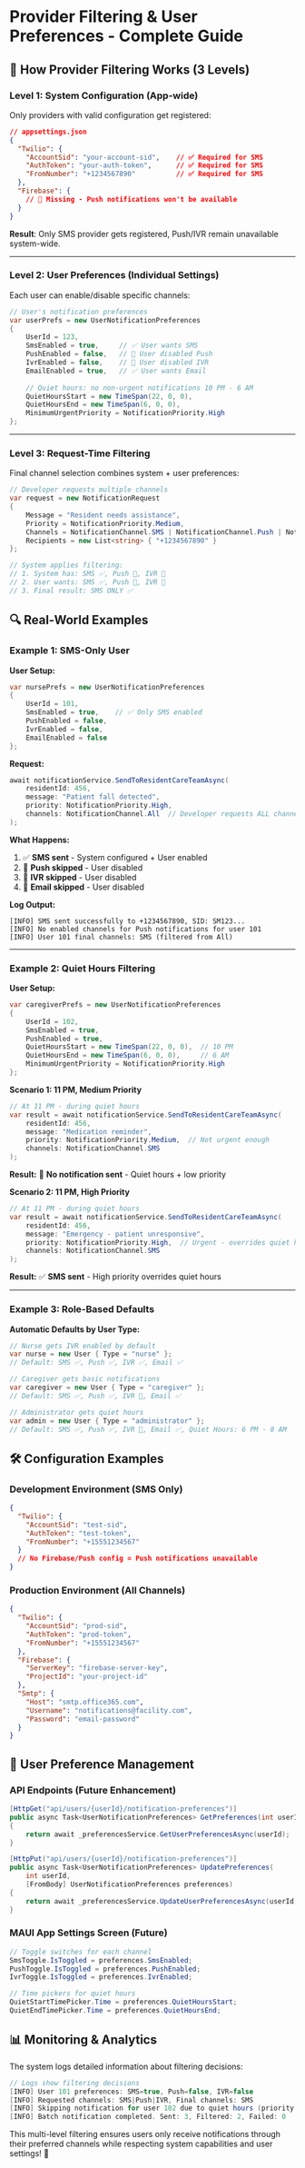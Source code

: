# Provider Filtering & User Preferences - Complete Guide

## 🎯 **How Provider Filtering Works (3 Levels)**

### **Level 1: System Configuration (App-wide)**
Only providers with valid configuration get registered:

```json
// appsettings.json
{
  "Twilio": {
    "AccountSid": "your-account-sid",    // ✅ Required for SMS
    "AuthToken": "your-auth-token",      // ✅ Required for SMS  
    "FromNumber": "+1234567890"          // ✅ Required for SMS
  },
  "Firebase": {
    // 🚫 Missing - Push notifications won't be available
  }
}
```

**Result**: Only SMS provider gets registered, Push/IVR remain unavailable system-wide.

---

### **Level 2: User Preferences (Individual Settings)**
Each user can enable/disable specific channels:

```csharp
// User's notification preferences
var userPrefs = new UserNotificationPreferences
{
    UserId = 123,
    SmsEnabled = true,     // ✅ User wants SMS
    PushEnabled = false,   // 🚫 User disabled Push
    IvrEnabled = false,    // 🚫 User disabled IVR
    EmailEnabled = true,   // ✅ User wants Email
    
    // Quiet hours: no non-urgent notifications 10 PM - 6 AM
    QuietHoursStart = new TimeSpan(22, 0, 0),
    QuietHoursEnd = new TimeSpan(6, 0, 0),
    MinimumUrgentPriority = NotificationPriority.High
};
```

---

### **Level 3: Request-Time Filtering**
Final channel selection combines system + user preferences:

```csharp
// Developer requests multiple channels
var request = new NotificationRequest
{
    Message = "Resident needs assistance",
    Priority = NotificationPriority.Medium,
    Channels = NotificationChannel.SMS | NotificationChannel.Push | NotificationChannel.IVR,
    Recipients = new List<string> { "+1234567890" }
};

// System applies filtering:
// 1. System has: SMS ✅, Push 🚫, IVR 🚫
// 2. User wants: SMS ✅, Push 🚫, IVR 🚫  
// 3. Final result: SMS ONLY ✅
```

## 🔍 **Real-World Examples**

### **Example 1: SMS-Only User**

**User Setup:**
```csharp
var nursePrefs = new UserNotificationPreferences
{
    UserId = 101,
    SmsEnabled = true,    // ✅ Only SMS enabled
    PushEnabled = false,
    IvrEnabled = false,
    EmailEnabled = false
};
```

**Request:**
```csharp
await notificationService.SendToResidentCareTeamAsync(
    residentId: 456,
    message: "Patient fall detected",
    priority: NotificationPriority.High,
    channels: NotificationChannel.All  // Developer requests ALL channels
);
```

**What Happens:**
1. ✅ **SMS sent** - System configured + User enabled
2. 🚫 **Push skipped** - User disabled  
3. 🚫 **IVR skipped** - User disabled
4. 🚫 **Email skipped** - User disabled

**Log Output:**
```
[INFO] SMS sent successfully to +1234567890, SID: SM123...
[INFO] No enabled channels for Push notifications for user 101
[INFO] User 101 final channels: SMS (filtered from All)
```

---

### **Example 2: Quiet Hours Filtering**

**User Setup:**
```csharp
var caregiverPrefs = new UserNotificationPreferences
{
    UserId = 102,
    SmsEnabled = true,
    PushEnabled = true,
    QuietHoursStart = new TimeSpan(22, 0, 0),  // 10 PM
    QuietHoursEnd = new TimeSpan(6, 0, 0),     // 6 AM
    MinimumUrgentPriority = NotificationPriority.High
};
```

**Scenario 1: 11 PM, Medium Priority**
```csharp
// At 11 PM - during quiet hours
var result = await notificationService.SendToResidentCareTeamAsync(
    residentId: 456,
    message: "Medication reminder",
    priority: NotificationPriority.Medium,  // Not urgent enough
    channels: NotificationChannel.SMS
);
```
**Result:** 🚫 **No notification sent** - Quiet hours + low priority

**Scenario 2: 11 PM, High Priority**
```csharp
// At 11 PM - during quiet hours
var result = await notificationService.SendToResidentCareTeamAsync(
    residentId: 456, 
    message: "Emergency - patient unresponsive",
    priority: NotificationPriority.High,  // Urgent - overrides quiet hours
    channels: NotificationChannel.SMS
);
```
**Result:** ✅ **SMS sent** - High priority overrides quiet hours

---

### **Example 3: Role-Based Defaults**

**Automatic Defaults by User Type:**
```csharp
// Nurse gets IVR enabled by default
var nurse = new User { Type = "nurse" };
// Default: SMS ✅, Push ✅, IVR ✅, Email ✅

// Caregiver gets basic notifications
var caregiver = new User { Type = "caregiver" };  
// Default: SMS ✅, Push ✅, IVR 🚫, Email ✅

// Administrator gets quiet hours
var admin = new User { Type = "administrator" };
// Default: SMS ✅, Push ✅, IVR 🚫, Email ✅, Quiet Hours: 6 PM - 8 AM
```

## 🛠️ **Configuration Examples**

### **Development Environment (SMS Only)**
```json
{
  "Twilio": {
    "AccountSid": "test-sid",
    "AuthToken": "test-token", 
    "FromNumber": "+15551234567"
  }
  // No Firebase/Push config = Push notifications unavailable
}
```

### **Production Environment (All Channels)**
```json
{
  "Twilio": {
    "AccountSid": "prod-sid",
    "AuthToken": "prod-token",
    "FromNumber": "+15551234567"  
  },
  "Firebase": {
    "ServerKey": "firebase-server-key",
    "ProjectId": "your-project-id"
  },
  "Smtp": {
    "Host": "smtp.office365.com",
    "Username": "notifications@facility.com",
    "Password": "email-password"
  }
}
```

## 🔧 **User Preference Management**

### **API Endpoints (Future Enhancement)**
```csharp
[HttpGet("api/users/{userId}/notification-preferences")]
public async Task<UserNotificationPreferences> GetPreferences(int userId)
{
    return await _preferencesService.GetUserPreferencesAsync(userId);
}

[HttpPut("api/users/{userId}/notification-preferences")]  
public async Task<UserNotificationPreferences> UpdatePreferences(
    int userId, 
    [FromBody] UserNotificationPreferences preferences)
{
    return await _preferencesService.UpdateUserPreferencesAsync(userId, preferences);
}
```

### **MAUI App Settings Screen (Future)**
```csharp
// Toggle switches for each channel
SmsToggle.IsToggled = preferences.SmsEnabled;
PushToggle.IsToggled = preferences.PushEnabled; 
IvrToggle.IsToggled = preferences.IvrEnabled;

// Time pickers for quiet hours
QuietStartTimePicker.Time = preferences.QuietHoursStart;
QuietEndTimePicker.Time = preferences.QuietHoursEnd;
```

## 📊 **Monitoring & Analytics**

The system logs detailed information about filtering decisions:

```csharp
// Logs show filtering decisions
[INFO] User 101 preferences: SMS=true, Push=false, IVR=false
[INFO] Requested channels: SMS|Push|IVR, Final channels: SMS  
[INFO] Skipping notification for user 102 due to quiet hours (priority: Medium)
[INFO] Batch notification completed. Sent: 3, Filtered: 2, Failed: 0
```

This multi-level filtering ensures users only receive notifications through their preferred channels while respecting system capabilities and user settings! 🎯